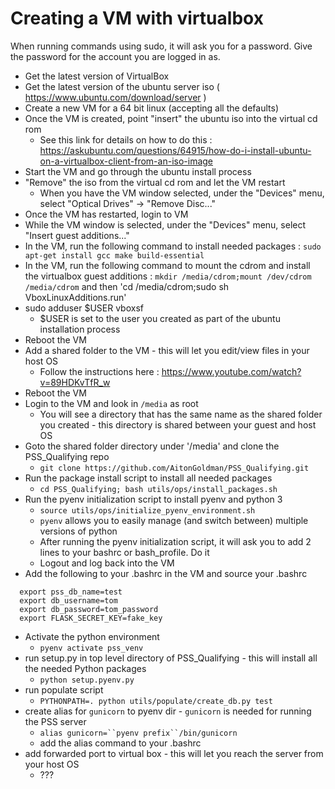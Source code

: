 # Creating a VM with virtualbox

When running commands using sudo, it will ask you for a password.  Give the password for the account you are logged in as.

- Get the latest version of VirtualBox
- Get the latest version of the ubuntu server iso ( https://www.ubuntu.com/download/server )
- Create a new VM for a 64 bit linux (accepting all the defaults)
- Once the VM is created, point "insert" the ubuntu iso into the virtual cd rom 
  - See this link for details on how to do this : https://askubuntu.com/questions/64915/how-do-i-install-ubuntu-on-a-virtualbox-client-from-an-iso-image
- Start the VM and go through the ubuntu install process
- "Remove" the iso from the virtual cd rom and let the VM restart
  - When you have the VM window selected, under the "Devices" menu, select "Optical Drives" -> "Remove Disc..."
- Once the VM has restarted, login to VM
- While the VM window is selected, under the "Devices" menu, select "Insert guest additions..."
- In the VM, run the following command to install needed packages : `sudo apt-get install gcc make build-essential`
- In the VM, run the following command to mount the cdrom and install the virtualbox guest additions : `mkdir /media/cdrom;mount /dev/cdrom /media/cdrom` and then 'cd /media/cdrom;sudo sh VboxLinuxAdditions.run'
- sudo adduser $USER vboxsf
  - $USER is set to the user you created as part of the ubuntu installation process
- Reboot the VM
- Add a shared folder to the VM - this will let you edit/view files in your host OS
  -  Follow the instructions here : https://www.youtube.com/watch?v=89HDKvTfR_w
- Reboot the VM 
- Login to the VM and look in `/media` as root 
  - You will see a directory that has the same name as the shared folder you created - this directory is shared between your guest and host OS
- Goto the shared folder directory under '/media' and clone the PSS_Qualifying repo
  - `git clone https://github.com/AitonGoldman/PSS_Qualifying.git`
- Run the package install script to install all needed packages 
  - `cd PSS_Qualifying; bash utils/ops/install_packages.sh`
- Run the pyenv initialization script to install pyenv and python 3 
  - `source utils/ops/initialize_pyenv_environment.sh`
  - `pyenv` allows you to easily manage (and switch between) multiple versions of python
  - After running the pyenv initialization script, it will ask you to add 2 lines to your bashrc or bash_profile.  Do it
  - Logout and log back into the VM
- Add the following to your .bashrc in the VM  and source your .bashrc
 ```
   export pss_db_name=test
   export db_username=tom
   export db_password=tom_password
   export FLASK_SECRET_KEY=fake_key
 ```
- Activate the python environment 
  - `pyenv activate pss_venv`
- run setup.py in top level directory of PSS_Qualifying - this will install all the needed Python packages
  - `python setup.pyenv.py` 
- run populate script
  - `PYTHONPATH=. python utils/populate/create_db.py test`
- create alias for `gunicorn` to pyenv dir - `gunicorn` is needed for running the PSS server
  - `alias gunicorn=``pyenv prefix``/bin/gunicorn`
  - add the alias command to your .bashrc
- add forwarded port to virtual box - this will let you reach the server from your host OS
  - ???
